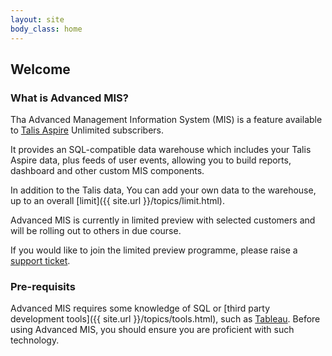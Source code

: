 ```yaml
---
layout: site
body_class: home
---
```


## Welcome

### What is Advanced MIS?

Tha Advanced Management Information System (MIS) is a feature available to [Talis Aspire](https://www.talis.com) Unlimited subscribers.

It provides an SQL-compatible data warehouse which includes your Talis Aspire data, plus feeds of user events, allowing you to build reports, dashboard and other custom MIS components.

In addition to the Talis data, You can add your own data to the warehouse, up to an overall [limit]({{ site.url }}/topics/limit.html).

Advanced MIS is currently in limited preview with selected customers and will be rolling out to others in due course.

If you would like to join the limited preview programme, please raise a [support ticket](https://support.talis.com).

### Pre-requisits

Advanced MIS requires some knowledge of SQL or [third party development tools]({{ site.url }}/topics/tools.html), such as [Tableau](https://www.tableau.com). Before using Advanced MIS, you should ensure you are proficient with such technology.



